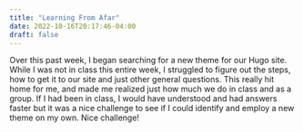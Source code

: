 ```yaml
---
title: "Learning From Afar"
date: 2022-10-16T20:17:46-04:00
draft: false
---
```


Over this past week, I began searching for a new theme for our Hugo site.  While I was not in class this entire week, I struggled to figure out the steps, how to get it to our site and just other general questions.  This really hit home for me, and made me realized just how much we do in class and as a group.  If I had been in class, I would have understood and had answers faster but it was a nice challenge to see if I could identify and employ a new theme on my own.  Nice challenge! 
